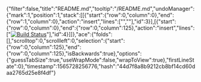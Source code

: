 {"filter":false,"title":"README.md","tooltip":"/README.md","undoManager":{"mark":1,"position":1,"stack":[[{"start":{"row":0,"column":0},"end":{"row":1,"column":0},"action":"insert","lines":["",""],"id":3}],[{"start":{"row":0,"column":0},"end":{"row":0,"column":125},"action":"insert","lines":["[![Build Status](https://travis-ci.org/nicktruel/NickAuction.svg?branch=master)](https://travis-ci.org/nicktruel/NickAuction)"],"id":4}]]},"ace":{"folds":[],"scrolltop":0,"scrollleft":0,"selection":{"start":{"row":0,"column":125},"end":{"row":0,"column":125},"isBackwards":true},"options":{"guessTabSize":true,"useWrapMode":false,"wrapToView":true},"firstLineState":0},"timestamp":1565728256776,"hash":"44d7f8a8b9212cb8bf14cd60daa2765d25e8f4df"}
